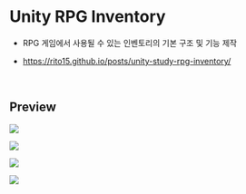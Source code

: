 # Unity RPG Inventory

- RPG 게임에서 사용될 수 있는 인벤토리의 기본 구조 및 기능 제작

- <https://rito15.github.io/posts/unity-study-rpg-inventory/>

<br>

## Preview

![](https://user-images.githubusercontent.com/42164422/117533171-54a0c400-b026-11eb-80b8-f6788f7461b5.gif)

![](https://user-images.githubusercontent.com/42164422/117789477-59ae7f00-b283-11eb-989b-cb095c4b47fc.gif)

![](https://user-images.githubusercontent.com/42164422/117789483-5b784280-b283-11eb-9c99-4c49ee952f0e.gif)

![](https://user-images.githubusercontent.com/42164422/117974153-34e00780-b368-11eb-9ad6-4a1eb014531d.gif)